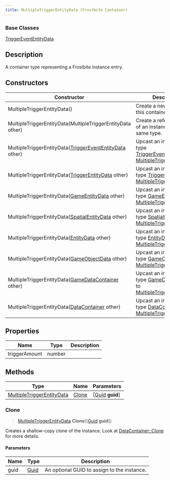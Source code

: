 ```yaml
---
title: MultipleTriggerEntityData (Frostbite Container)
---
```

### Base Classes

[TriggerEventEntityData](TriggerEventEntityData)

## Description

A container type representing a Frostbite instance entry.

## Constructors

| Constructor                                                                          | Description                                                                                                                               |
| ------------------------------------------------------------------------------------ | ----------------------------------------------------------------------------------------------------------------------------------------- |
| MultipleTriggerEntityData()                                                          | Create a new instance of this container type.                                                                                             |
| MultipleTriggerEntityData(MultipleTriggerEntityData other)                           | Create a reference copy of an instance of the same type.                                                                                  |
| MultipleTriggerEntityData([TriggerEventEntityData](TriggerEventEntityData) other)    | Upcast an instance of type [TriggerEventEntityData](TriggerEventEntityData) to [MultipleTriggerEntityData](MultipleTriggerEntityData).    |
| MultipleTriggerEntityData([TriggerEntityData](TriggerEntityData) other)              | Upcast an instance of type [TriggerEntityData](TriggerEntityData) to [MultipleTriggerEntityData](MultipleTriggerEntityData).              |
| MultipleTriggerEntityData([GameEntityData](GameEntityData) other)                    | Upcast an instance of type [GameEntityData](GameEntityData) to [MultipleTriggerEntityData](MultipleTriggerEntityData).                    |
| MultipleTriggerEntityData([SpatialEntityData](SpatialEntityData) other)              | Upcast an instance of type [SpatialEntityData](SpatialEntityData) to [MultipleTriggerEntityData](MultipleTriggerEntityData).              |
| MultipleTriggerEntityData([EntityData](EntityData) other)                            | Upcast an instance of type [EntityData](EntityData) to [MultipleTriggerEntityData](MultipleTriggerEntityData).                            |
| MultipleTriggerEntityData([GameObjectData](GameObjectData) other)                    | Upcast an instance of type [GameObjectData](GameObjectData) to [MultipleTriggerEntityData](MultipleTriggerEntityData).                    |
| MultipleTriggerEntityData([GameDataContainer](GameDataContainer) other)              | Upcast an instance of type [GameDataContainer](GameDataContainer) to [MultipleTriggerEntityData](MultipleTriggerEntityData).              |
| MultipleTriggerEntityData([DataContainer](/vext/ref/cls/shr/datacontainer) other) | Upcast an instance of type [DataContainer](/vext/ref/cls/shr/datacontainer) to [MultipleTriggerEntityData](MultipleTriggerEntityData). |

## Properties

| Name          | Type   | Description |
| ------------- | ------ | ----------- |
| triggerAmount | number |             |

## Methods

| Type                                                   | Name            | Parameters                                     |
| ------------------------------------------------------ | --------------- | ---------------------------------------------- |
| [MultipleTriggerEntityData](MultipleTriggerEntityData) | [Clone](#clone) | \[[Guid](/vext/ref/cls/shr/guid) **guid**\] |

### Clone

> [MultipleTriggerEntityData](MultipleTriggerEntityData) **Clone**(\[[Guid](/vext/ref/cls/shr/guid) **guid**\])

Creates a shallow-copy clone of the instance. Look at [DataContainer::Clone](/vext/ref/cls/shr/datacontainer#clone) for more details.

#### Parameters

| Name | Type         | Description                                 |
| ---- | ------------ | ------------------------------------------- |
| guid | [Guid](Guid) | An optional GUID to assign to the instance. |

